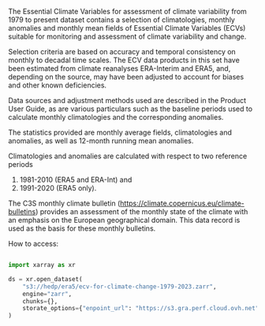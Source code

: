The Essential Climate Variables for assessment of climate variability from 1979 to present dataset contains 
a selection of climatologies, monthly anomalies and monthly mean fields of 
Essential Climate Variables (ECVs) suitable for monitoring and assessment of climate variability and change. 

Selection criteria are based on accuracy and temporal consistency on monthly to decadal time scales. 
The ECV data products in this set have been estimated from climate reanalyses ERA-Interim and ERA5, 
and, depending on the source, may have been adjusted to account for biases and other known deficiencies. 

Data sources and adjustment methods used are described in the Product User Guide, as are various particulars
such as the baseline periods used to calculate monthly climatologies and the corresponding anomalies. 

The statistics provided are monthly average fields, climatologies and anomalies, 
as well as 12-month running mean anomalies.

Climatologies and anomalies are calculated with respect to two reference periods

1. 1981-2010 (ERA5 and ERA-Int) and 
2. 1991-2020 (ERA5 only).

The C3S monthly climate bulletin (https://climate.copernicus.eu/climate-bulletins) provides
an assessment of the monthly state of the climate with an emphasis on the European geographical domain. 
This data record is used as the basis for these monthly bulletins.

How to access:

```python

import xarray as xr

ds = xr.open_dataset(
    "s3://hedp/era5/ecv-for-climate-change-1979-2023.zarr",
    engine="zarr",
    chunks={},
    storate_options={"enpoint_url": "https://s3.gra.perf.cloud.ovh.net"}
)
```